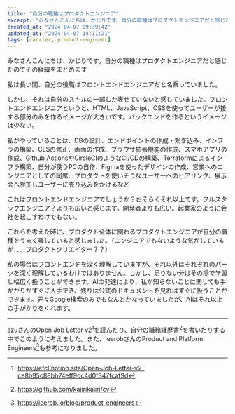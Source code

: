 ```yaml
---
title: "自分の職種はプロダクトエンジニア"
excerpt: "みなさんこんにちは、かじりです。自分の職種はプロダクトエンジニアだと感じたのでその経緯をまとめます"
created_at: "2024-04-07 09:39:42"
updated_at: "2024-04-07 14:11:21"
tags: [carrier, product-engineer]
---
```


みなさんこんにちは、かじりです。自分の職種はプロダクトエンジニアだと感じたのでその経緯をまとめます

私は長い間、自分の役職はフロントエンドエンジニアだと名乗っていました。

しかし、それは自分のスキルの一部しか表せていないと感じていました。フロントエンドエンジニアというと、HTML、JavaScript、CSSを使ってユーザーが接する部分のみを作るイメージが大きいです。バックエンドを作るというイメージは少ない。

私がやっていることは、DBの設計、エンドポイントの作成・繋ぎ込み、インフラの構築、CLSの修正、画面の作成、ブラウザ拡張機能の作成、スマホアプリの作成、Github ActionsやCircleCIのようなCI/CDの構築、Terraformによるインフラ構築、自分が使うPCの自作、Figmaを使ったデザインの作成、営業へのエンジニアとしての同席、プロダクトを使いそうなユーザーへのヒアリング、展示会へ参加しユーザーに売り込みをかけるなど

これはフロントエンドエンジニアでしょうか？おそらくそれ以上です。フルスタックエンジニア？よりも広いと感じます。開発者よりも広い。起業家のように会社を起こすわけでもない。

これらを考えた時に、プロダクト全体に関わるプロダクトエンジニアが自分の職種をうまく表していると感じました。（エンジニアでもないような気がしているが、、、プロダクトクリエイター？？）

私の場合はフロントエンドを深く理解していますが、それ以外はそれぞれのパーツを深く理解しているわけではありません。しかし、足りない分はその場で学習し幅広く扱うことができます。AIの発達により、私が知らないことに関しても手がかりがすぐに入手でき、残りは公式のドキュメントを見ればすぐに扱うことができます。元々Google検索のみでもなんとかなっていましたが、AIはそれ以上の手がかりをくれます。

---

azuさんのOpen Job Letter v2[^azu-open-job-letter]を読んだり、自分の職務経歴書[^my-cv]を書いたりする中でこのように考えました。また、leerobさんのProduct and Platform Engineers[^leerob-product-and-platform-engineers]も参考になりました。

[^azu-open-job-letter]: https://efcl.notion.site/Open-Job-Letter-v2-ce8b95c88bb74eff9dc4d0f347fcaf9d
[^my-cv]: https://github.com/kajirikajiri/cv
[^leerob-product-and-platform-engineers]: https://leerob.io/blog/product-engineers
